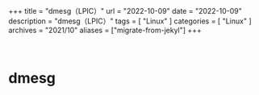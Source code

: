 +++
title = "dmesg（LPIC）"
url = "2022-10-09"
date = "2022-10-09"
description = "dmesg（LPIC）"
tags = [
  "Linux"
]
categories = [
  "Linux"
]
archives = "2021/10"
aliases = ["migrate-from-jekyl"]
+++

<br>

# dmesg


